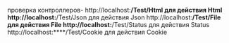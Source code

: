 проверка контроллеров-
http://localhost:****/Test/Html для действия Html
http://localhost:****/Test/Json для действия Json
http://localhost:****/Test/File для действия File
http://localhost:****/Test/Status для действия Status
http://localhost:****/Test/Cookie для действия Cookie
